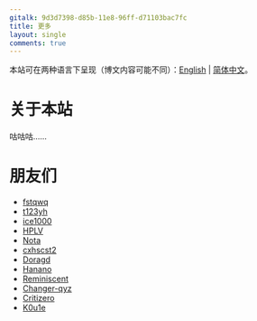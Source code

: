 ```yaml
---
gitalk: 9d3d7398-d85b-11e8-96ff-d71103bac7fc
title: 更多
layout: single
comments: true
---
```


本站可在两种语言下呈现（博文内容可能不同）：[English](/) | [简体中文](/zh-hans)。

# 关于本站

咕咕咕……

# 朋友们

- [fstqwq](http://fstqwq.pw/)
- [t123yh](https://blog.t123yh.xyz:2/)
- [ice1000](https://ice1000.org/)
- [HPLV](https://hplv.github.io/)
- [Nota](https://nota.moe/)
- [cxhscst2](https://www.cnblogs.com/cxhscst2/)
- [Doragd](http://blog.doragd.cn/)
- [Hanano](https://hanano-yuuki.github.io/)
- [Reminiscent](https://www.cnblogs.com/HDUjackyan/)
- [Changer-qyz](https://www.cnblogs.com/changer-qyz/)
- [Critizero](https://critizero.github.io/)
- [K0u1e](http://www.koule2333.top/)
